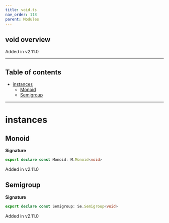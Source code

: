 ```yaml
---
title: void.ts
nav_order: 118
parent: Modules
---
```


## void overview

Added in v2.11.0

---

<h2 class="text-delta">Table of contents</h2>

- [instances](#instances)
  - [Monoid](#monoid)
  - [Semigroup](#semigroup)

---

# instances

## Monoid

**Signature**

```ts
export declare const Monoid: M.Monoid<void>
```

Added in v2.11.0

## Semigroup

**Signature**

```ts
export declare const Semigroup: Se.Semigroup<void>
```

Added in v2.11.0
